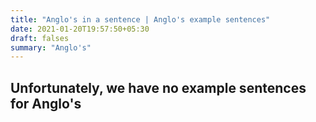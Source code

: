 ```yaml
---
title: "Anglo's in a sentence | Anglo's example sentences"
date: 2021-01-20T19:57:50+05:30
draft: falses
summary: "Anglo's"
---
```

## Unfortunately, we have no example sentences for Anglo's                 
